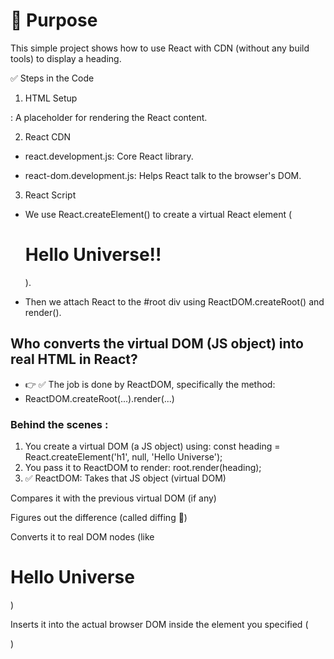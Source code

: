 # 📌 Purpose
This simple project shows how to use React with CDN (without any build tools) to display a heading.

✅ Steps in the Code
1. HTML Setup

<div id="root"></div>: A placeholder for rendering the React content.

2. React CDN

- react.development.js: Core React library.

- react-dom.development.js: Helps React talk to the browser's DOM.

3. React Script

- We use React.createElement() to create a virtual React element (<h1>Hello Universe!!</h1>).

- Then we attach React to the #root div using ReactDOM.createRoot() and render().

## Who converts the virtual DOM (JS object) into real HTML in React?
- 👉 ✅ The job is done by ReactDOM, specifically the method:
- ReactDOM.createRoot(...).render(...)

### Behind the scenes :
1. You create a virtual DOM (a JS object) using: 
const heading = React.createElement('h1', null, 'Hello Universe');
2. You pass it to ReactDOM to render:
root.render(heading);
3. ✅ ReactDOM:
Takes that JS object (virtual DOM)

Compares it with the previous virtual DOM (if any)

Figures out the difference (called diffing 🧠)

Converts it to real DOM nodes (like <h1>Hello Universe</h1>)

Inserts it into the actual browser DOM inside the element you specified (<div id="root">)
